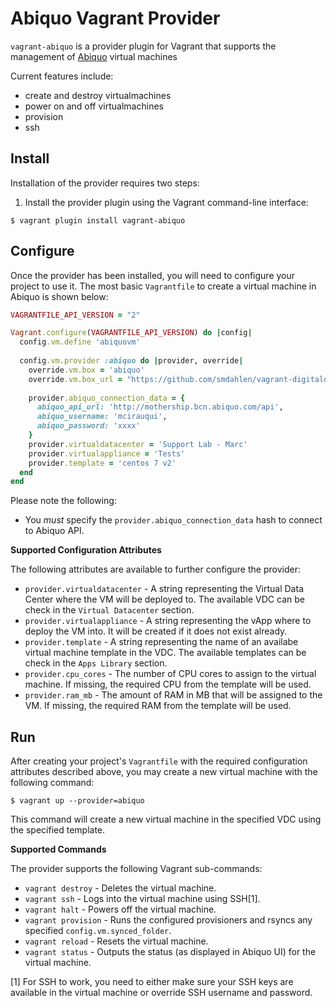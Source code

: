 Abiquo Vagrant Provider
==============================
`vagrant-abiquo` is a provider plugin for Vagrant that supports the
management of [Abiquo](https://www.abiquo.com/) virtual machines

Current features include:
- create and destroy virtualmachines
- power on and off virtualmachines
- provision
- ssh

Install
-------
Installation of the provider requires two steps:

1. Install the provider plugin using the Vagrant command-line interface:

```
$ vagrant plugin install vagrant-abiquo
```

Configure
---------
Once the provider has been installed, you will need to configure your project
to use it. The most basic `Vagrantfile` to create a virtual machine in Abiquo
is shown below:

```ruby
VAGRANTFILE_API_VERSION = "2"

Vagrant.configure(VAGRANTFILE_API_VERSION) do |config|
  config.vm.define 'abiquovm'
  
  config.vm.provider :abiquo do |provider, override|
    override.vm.box = 'abiquo'
    override.vm.box_url = "https://github.com/smdahlen/vagrant-digitalocean/raw/master/box/digital_ocean.box"
    
    provider.abiquo_connection_data = {
      abiquo_api_url: 'http://mothership.bcn.abiquo.com/api',
      abiquo_username: 'mcirauqui',
      abiquo_password: 'xxxx'
    }
    provider.virtualdatacenter = 'Support Lab - Marc'
    provider.virtualappliance = 'Tests'
    provider.template = 'centos 7 v2'
  end
end
```

Please note the following:
- You *must* specify the `provider.abiquo_connection_data` hash to connect to
  Abiquo API.

**Supported Configuration Attributes**

The following attributes are available to further configure the provider:
- `provider.virtualdatacenter` - A string representing the Virtual Data Center
   where the VM will be deployed to. The available VDC can be check in the 
   `Virtual Datacenter` section.
- `provider.virtualappliance` - A string representing the vApp where to deploy
   the VM into. It will be created if it does not exist already.
- `provider.template` - A string representing the name of an availabe virtual
   machine template in the VDC. The available templates can be check in the 
   `Apps Library` section.
- `provider.cpu_cores` - The number of CPU cores to assign to the virtual machine. If
   missing, the required CPU from the template will be used.
- `provider.ram_mb` - The amount of RAM in MB that will be assigned to the VM. If
   missing, the required RAM from the template will be used.

Run
---
After creating your project's `Vagrantfile` with the required configuration
attributes described above, you may create a new virtual machine with the 
following command:

    $ vagrant up --provider=abiquo

This command will create a new virtual machine in the specified VDC using
the specified template.

**Supported Commands**

The provider supports the following Vagrant sub-commands:
- `vagrant destroy` - Deletes the virtual machine.
- `vagrant ssh` - Logs into the virtual machine using SSH[1].
- `vagrant halt` - Powers off the virtual machine.
- `vagrant provision` - Runs the configured provisioners and rsyncs any
  specified `config.vm.synced_folder`.
- `vagrant reload` - Resets the virtual machine.
- `vagrant status` - Outputs the status (as displayed in Abiquo UI) for the
  virtual machine.

[1] For SSH to work, you need to either make sure your SSH keys are available
in the virtual machine or override SSH username and password.
